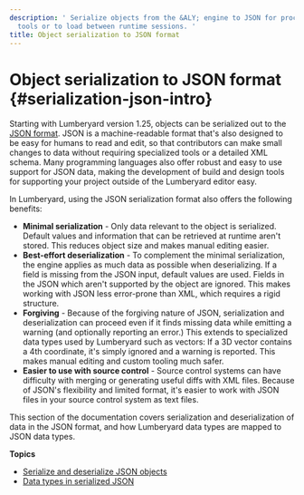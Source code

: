 ```yaml
---
description: ' Serialize objects from the &ALY; engine to JSON for processing by other
  tools or to load between runtime sessions. '
title: Object serialization to JSON format
---
```

# Object serialization to JSON format {#serialization-json-intro}

 Starting with Lumberyard version 1\.25, objects can be serialized out to the [JSON format](http://json.org)\. JSON is a machine\-readable format that's also designed to be easy for humans to read and edit, so that contributors can make small changes to data without requiring specialized tools or a detailed XML schema\. Many programming languages also offer robust and easy to use support for JSON data, making the development of build and design tools for supporting your project outside of the Lumberyard editor easy\. 

 In Lumberyard, using the JSON serialization format also offers the following benefits: 
+  **Minimal serialization** - Only data relevant to the object is serialized\. Default values and information that can be retrieved at runtime aren't stored\. This reduces object size and makes manual editing easier\. 
+  **Best\-effort deserialization** - To complement the minimal serialization, the engine applies as much data as possible when deserializing\. If a field is missing from the JSON input, default values are used\. Fields in the JSON which aren't supported by the object are ignored\. This makes working with JSON less error\-prone than XML, which requires a rigid structure\. 
+  **Forgiving** - Because of the forgiving nature of JSON, serialization and deserialization can proceed even if it finds missing data while emitting a warning \(and optionally reporting an error\.\) This extends to specialized data types used by Lumberyard such as vectors: If a 3D vector contains a 4th coordinate, it's simply ignored and a warning is reported\. This makes manual editing and custom tooling much safer\. 
+  **Easier to use with source control** - Source control systems can have difficulty with merging or generating useful diffs with XML files\. Because of JSON's flexibility and limited format, it's easier to work with JSON files in your source control system as text files\. 

 This section of the documentation covers serialization and deserialization of data in the JSON format, and how Lumberyard data types are mapped to JSON data types\. 

**Topics**
+ [Serialize and deserialize JSON objects](/docs/userguide/programming/serialization/json-serialize-deserialize.md)
+ [Data types in serialized JSON](/docs/userguide/programming/serialization/json-data-types.md)